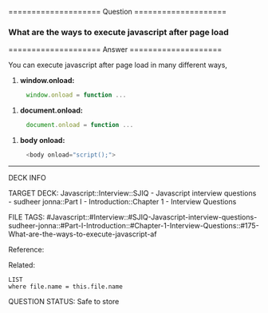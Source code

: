 ==================== Question ====================  

### What are the ways to execute javascript after page load  

==================== Answer ====================  

You can execute javascript after page load in many different ways,

1. **window.onload:**

```javascript
     window.onload = function ...
```

1. **document.onload:**

```javascript
     document.onload = function ...
```

1. **body onload:**

```javascript
     <body onload="script();">
```

---

DECK INFO

TARGET DECK: Javascript::Interview::SJIQ - Javascript interview questions -
sudheer jonna::Part I - Introduction::Chapter 1 - Interview Questions

FILE TAGS:
#Javascript::#Interview::#SJIQ-Javascript-interview-questions-sudheer-jonna::#Part-I-Introduction::#Chapter-1-Interview-Questions::#175-What-are-the-ways-to-execute-javascript-af

Reference:

Related:

```dataview
LIST
where file.name = this.file.name
```

QUESTION STATUS: Safe to store
